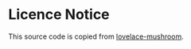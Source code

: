 # Licence Notice

This source code is copied from [lovelace-mushroom](https://github.com/piitaya/lovelace-mushroom/tree/main/src/ha).
